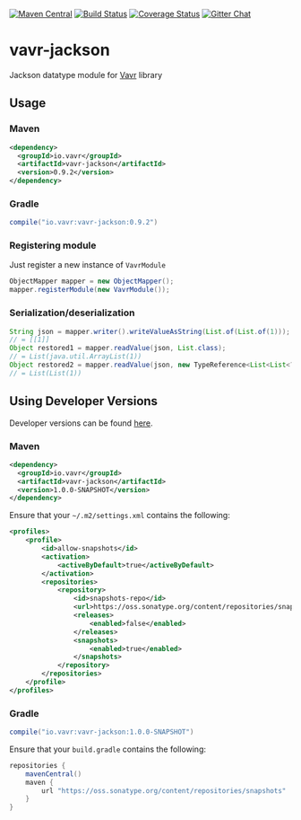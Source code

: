 [![Maven Central](https://maven-badges.herokuapp.com/maven-central/io.vavr/vavr-jackson/badge.svg)](https://maven-badges.herokuapp.com/maven-central/io.vavr/vavr-jackson)
[![Build Status](https://travis-ci.org/vavr-io/vavr-jackson.svg?branch=master)](https://travis-ci.org/vavr-io/vavr-jackson)
[![Coverage Status](https://codecov.io/github/vavr-io/vavr-jackson/coverage.svg?branch=master)](https://codecov.io/github/vavr-io/vavr-jackson?branch=master)
[![Gitter Chat](https://badges.gitter.im/Join%20Chat.svg)](https://gitter.im/vavr-io/vavr)

# vavr-jackson

Jackson datatype module for [Vavr](http://vavr.io/) library

## Usage

### Maven

```xml
<dependency>
  <groupId>io.vavr</groupId>
  <artifactId>vavr-jackson</artifactId>
  <version>0.9.2</version>
</dependency>
```

### Gradle

```groovy
compile("io.vavr:vavr-jackson:0.9.2")
```

### Registering module
Just register a new instance of <code>VavrModule</code>
```java
ObjectMapper mapper = new ObjectMapper();
mapper.registerModule(new VavrModule());
```
### Serialization/deserialization
```java
String json = mapper.writer().writeValueAsString(List.of(List.of(1)));
// = [[1]]
Object restored1 = mapper.readValue(json, List.class);
// = List(java.util.ArrayList(1))
Object restored2 = mapper.readValue(json, new TypeReference<List<List<?>>>() {});
// = List(List(1))
```
## Using Developer Versions

Developer versions can be found [here](https://oss.sonatype.org/content/repositories/snapshots/io/vavr/vavr-jackson).

### Maven

```xml
<dependency>
  <groupId>io.vavr</groupId>
  <artifactId>vavr-jackson</artifactId>
  <version>1.0.0-SNAPSHOT</version>
</dependency>
```

Ensure that your `~/.m2/settings.xml` contains the following:

```xml
<profiles>
    <profile>
        <id>allow-snapshots</id>
        <activation>
            <activeByDefault>true</activeByDefault>
        </activation>
        <repositories>
            <repository>
                <id>snapshots-repo</id>
                <url>https://oss.sonatype.org/content/repositories/snapshots</url>
                <releases>
                    <enabled>false</enabled>
                </releases>
                <snapshots>
                    <enabled>true</enabled>
                </snapshots>
            </repository>
        </repositories>
    </profile>
</profiles>
```

### Gradle

```groovy
compile("io.vavr:vavr-jackson:1.0.0-SNAPSHOT")
```

Ensure that your `build.gradle` contains the following:

```groovy
repositories {
    mavenCentral()
    maven {
        url "https://oss.sonatype.org/content/repositories/snapshots"
    }
}
```
